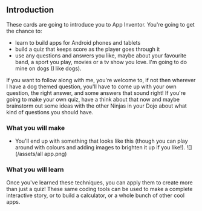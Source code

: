 ## Introduction

These cards are going to introduce you to App Inventor. You're going to get the chance to:
 * learn to build apps for Android phones and tablets
 * build a quiz that keeps score as the player goes through it
 * use any questions and answers you like, maybe about your favourite band, a sport you play, movies or a tv show you love. I'm going to do mine on dogs \(I like dogs\).

If you want to follow along with me, you're welcome to, if not then wherever I have a dog themed question, you'll have to come up with your own question, the right answer, and some answers that sound right! If you're going to make your own quiz, have a think about that now and maybe brainstorm out some ideas with the other Ninjas in your Dojo about what kind of questions you should have.


### What you will make

 * You'll end up with something that looks like this (though you can play around with colours and adding images to brighten it up if you like!).
![](/assets/all app.png)

### What you will learn

Once you've learned these techniques, you can apply them to create more than just a quiz! These same coding tools can be used to make a complete interactive story, or to build a calculator, or a whole bunch of other cool apps.